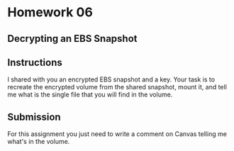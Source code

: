 # Homework 06

## Decrypting an EBS Snapshot

## Instructions
I shared with you an encrypted EBS snapshot and a key. Your task is to recreate the encrypted volume from the shared snapshot, mount it, and tell me what is the single file that you will find in the volume.   

## Submission

For this assignment you just need to write a comment on Canvas telling me what's in the volume. 